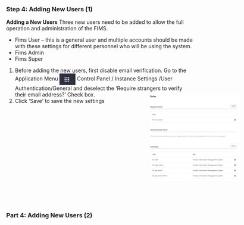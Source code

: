 ### <br> Step 4: Adding New Users (1)
**Adding a New Users**
Three new users need to be added to allow the full operation and administration of the FIMS. 
- Fims User – this is a general user and multiple accounts should be made with these settings for different personnel who will be using the system. 
- Fims Admin
- Fims Super

1. Before adding the new users, first disable email verification. Go to the Application Menu <img src="Picture2.png" style="vertical-align:middle"> Control Panel / Instance Settings /User Authentication/General and deselect the ‘Require strangers to verify their email address?’ Check box. 
2. Click ‘Save’ to save the new settings

<img src="Picture8.png" style="vertical-align:middle; transform: translateY(-40px) translateX(160%);">

### <br> Part 4: Adding New Users (2)

